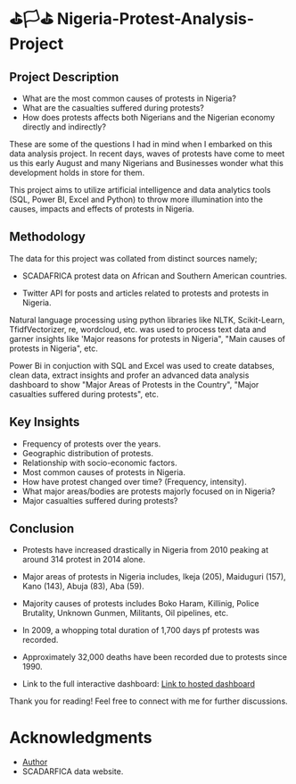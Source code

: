 # ⛳🏳⛳ Nigeria-Protest-Analysis-Project

## Project Description
- What are the most common causes of protests in Nigeria?
- What are the casualties suffered during protests?
- How does protests affects both Nigerians and the Nigerian economy directly and indirectly?

These are some of the questions I had in mind when I embarked on this data analysis project. In recent days, waves of protests have come to meet us this early August and many Nigerians  and Businesses wonder what this development holds in store for them.

This project aims to utilize artificial intelligence and data analytics tools (SQL, Power BI, Excel and Python) to throw more illumination into the causes, impacts and effects of protests in Nigeria.

## Methodology

The data for this project was collated from distinct sources namely;

- SCADAFRICA protest data on African and Southern American countries.

- Twitter API for posts and articles related to protests and protests in Nigeria.

Natural language processing using python libraries like NLTK, Scikit-Learn, TfidfVectorizer, re, wordcloud, etc. was used to process text data and garner insights like 'Major reasons for protests in Nigeria", "Main causes of protests in Nigeria", etc.

Power Bi in conjuction with SQL and Excel was used to create databses, clean data, extract insights and profer an advanced data analysis dashboard to show "Major Areas of Protests in the Country", "Major casualties suffered during protests", etc.

## Key Insights

- Frequency of protests over the years.
- Geographic distribution of protests.
- Relationship with socio-economic factors.
- Most common causes of protests in Nigeria.
- How have protest changed over time? (Frequency, intensity).
- What major areas/bodies are protests majorly focused on in Nigeria?
- Major casualties suffered during protests?



## Conclusion
- Protests have increased drastically in Nigeria from 2010 peaking at around 314 protest in 2014 alone.
- Major areas of protests in Nigeria includes, Ikeja (205), Maiduguri (157), Kano (143), Abuja (83), Aba (59).
- Majority causes of protests includes Boko Haram, Killinig, Police Brutality, Unknown Gunmen, Militants, Oil pipelines, etc.
- In 2009, a whopping total duration of 1,700 days pf protests was recorded.
- Approximately 32,000 deaths have been recorded due to protests since 1990.

- Link to the full interactive dashboard: [Link to hosted dashboard](https://dee-ui.github.io/git-page/)



Thank you for reading! Feel free to connect with me for further discussions.

# Acknowledgments
- [Author](mailto:daudaagbonoga@gmail.com)
- SCADARFICA data website.
